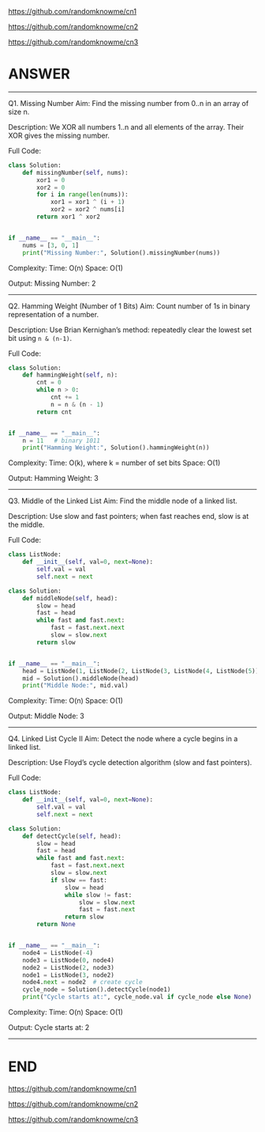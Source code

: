 https://github.com/randomknowme/cn1

https://github.com/randomknowme/cn2

https://github.com/randomknowme/cn3
# ANSWER


---

Q1. Missing Number
Aim:
Find the missing number from 0..n in an array of size n.

Description:
We XOR all numbers 1..n and all elements of the array. Their XOR gives the missing number.

Full Code:

```py
class Solution:
    def missingNumber(self, nums):
        xor1 = 0
        xor2 = 0
        for i in range(len(nums)):
            xor1 = xor1 ^ (i + 1)
            xor2 = xor2 ^ nums[i]
        return xor1 ^ xor2


if __name__ == "__main__":
    nums = [3, 0, 1]
    print("Missing Number:", Solution().missingNumber(nums))
```

Complexity:
Time: O(n)
Space: O(1)

Output:
Missing Number: 2

---

Q2. Hamming Weight (Number of 1 Bits)
Aim:
Count number of 1s in binary representation of a number.

Description:
Use Brian Kernighan’s method: repeatedly clear the lowest set bit using `n & (n-1)`.

Full Code:

```py
class Solution:
    def hammingWeight(self, n):
        cnt = 0
        while n > 0:
            cnt += 1
            n = n & (n - 1)
        return cnt


if __name__ == "__main__":
    n = 11   # binary 1011
    print("Hamming Weight:", Solution().hammingWeight(n))
```

Complexity:
Time: O(k), where k = number of set bits
Space: O(1)

Output:
Hamming Weight: 3

---

Q3. Middle of the Linked List
Aim:
Find the middle node of a linked list.

Description:
Use slow and fast pointers; when fast reaches end, slow is at the middle.

Full Code:

```py
class ListNode:
    def __init__(self, val=0, next=None):
        self.val = val
        self.next = next

class Solution:
    def middleNode(self, head):
        slow = head
        fast = head
        while fast and fast.next:
            fast = fast.next.next
            slow = slow.next
        return slow


if __name__ == "__main__":
    head = ListNode(1, ListNode(2, ListNode(3, ListNode(4, ListNode(5)))))
    mid = Solution().middleNode(head)
    print("Middle Node:", mid.val)
```

Complexity:
Time: O(n)
Space: O(1)

Output:
Middle Node: 3

---

Q4. Linked List Cycle II
Aim:
Detect the node where a cycle begins in a linked list.

Description:
Use Floyd’s cycle detection algorithm (slow and fast pointers).

Full Code:

```py
class ListNode:
    def __init__(self, val=0, next=None):
        self.val = val
        self.next = next

class Solution:
    def detectCycle(self, head):
        slow = head
        fast = head
        while fast and fast.next:
            fast = fast.next.next
            slow = slow.next
            if slow == fast:
                slow = head
                while slow != fast:
                    slow = slow.next
                    fast = fast.next
                return slow
        return None


if __name__ == "__main__":
    node4 = ListNode(-4)
    node3 = ListNode(0, node4)
    node2 = ListNode(2, node3)
    node1 = ListNode(3, node2)
    node4.next = node2  # create cycle
    cycle_node = Solution().detectCycle(node1)
    print("Cycle starts at:", cycle_node.val if cycle_node else None)
```

Complexity:
Time: O(n)
Space: O(1)

Output:
Cycle starts at: 2

---



# END
https://github.com/randomknowme/cn1

https://github.com/randomknowme/cn2

https://github.com/randomknowme/cn3
